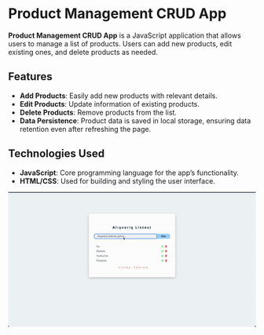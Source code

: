 # Product Management CRUD App

**Product Management CRUD App** is a JavaScript application that allows users to manage a list of products. Users can add new products, edit existing ones, and delete products as needed.

## Features

- **Add Products**: Easily add new products with relevant details.
- **Edit Products**: Update information of existing products.
- **Delete Products**: Remove products from the list.
- **Data Persistence**: Product data is saved in local storage, ensuring data retention even after refreshing the page.

## Technologies Used

- **JavaScript**: Core programming language for the app’s functionality.
- **HTML/CSS**: Used for building and styling the user interface.

![GIF](crud.gif)